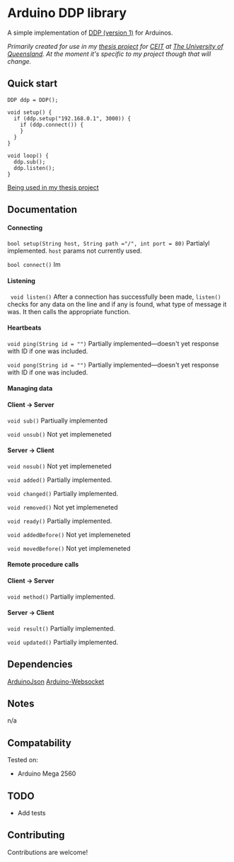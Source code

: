 Arduino DDP library
==================

A simple implementation of [DDP (version 1)](https://github.com/meteor/meteor/blob/devel/packages/ddp/DDP.md) for Arduinos.

_Primarily created for use in my [thesis project](https://github.com/jesse-c/thesis-sensor) for [CEIT](http://ceit.uq.edu.au) at [The University of Queensland](http://www.uq.edu.au). At the moment it's specific to my project though that will change._


Quick start
----------
    DDP ddp = DDP();

    void setup() {
      if (ddp.setup("192.168.0.1", 3000)) {
        if (ddp.connect()) {
        }
      }
    }

    void loop() {
      ddp.sub();
      ddp.listen();
    }

[Being used in my thesis project](https://github.com/jesse-c/thesis-sensor)

Documentation
-------------
#### Connecting
`bool setup(String host, String path ="/", int port = 80)`
Partialyl implemented. `host` params not currently used.

`bool connect()`
Im

#### Listening
` void listen()`
After a connection has successfully been made, `listen()` checks for any data on the line and if any is found, what type of message it was. It then calls the appropriate function.

#### Heartbeats
`void ping(String id = "")`
Partially implemented—doesn't yet response with ID if one was included.

`void pong(String id = "")`
Partially implemented—doesn't yet response with ID if one was included.

#### Managing data
#### Client → Server
`void sub()`
Partiually implemented

`void unsub()`
Not yet implemeneted

#### Server → Client
`void nosub()`
Not yet implemeneted

`void added()`
Partially implemented.

`void changed()`
Partially implemented.

`void removed()`
Not yet implemeneted

`void ready()`
Partially implemented.

`void addedBefore()`
Not yet implemeneted

`void movedBefore()`
Not yet implemeneted

#### Remote procedure calls
#### Client → Server
`void method()`
Partially implemented.

#### Server → Client
`void result()`
Partially implemented.

`void updated()`
Partially implemented.

Dependencies
-----------

[ArduinoJson](https://github.com/bblanchon/ArduinoJson)
[Arduino-Websocket](https://github.com/brandenhall/Arduino-Websocket)

Notes
-----
n/a

Compatability
------------
Tested on:

- Arduino Mega 2560

TODO
----
- Add tests

Contributing
-------------
Contributions are welcome!
